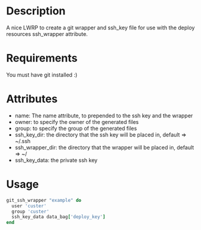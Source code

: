 Description
===========

A nice LWRP to create a git wrapper and ssh_key file for use with the deploy resources ssh_wrapper attribute.

Requirements
============

You must have git installed :)

Attributes
==========

* name: The name attribute, to prepended to the ssh key and the wrapper
* owner: to specify the owner of the generated files
* group: to specify the group of the generated files
* ssh_key_dir: the directory that the ssh key will be placed in, default => ~/.ssh
* ssh_wrapper_dir: the directory that the wrapper will be placed in, default => ~/
* ssh_key_data: the private ssh key

Usage
=====

```ruby
git_ssh_wrapper "example" do
  user 'custer'
  group 'custer'
  ssh_key_data data_bag['deploy_key']
end
```